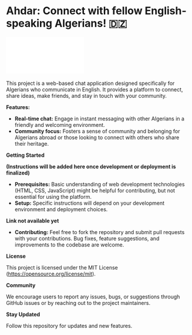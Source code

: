 
# Ahdar: Connect with fellow English-speaking Algerians! 🇩🇿

![alt text](https://github.com/ob-cell/Ahdar/blob/main/src/img/logo.png)

This project is a web-based chat application designed specifically for Algerians who communicate in English. It provides a platform to connect, share ideas, make friends, and stay in touch with your community.

**Features:**

* **Real-time chat:** Engage in instant messaging with other Algerians in a friendly and welcoming environment.
* **Community focus:** Fosters a sense of community and belonging for Algerians abroad or those looking to connect with others who share their heritage.

**Getting Started**

**(Instructions will be added here once development or deployment is finalized)**

* **Prerequisites:** Basic understanding of web development technologies (HTML, CSS, JavaScript) might be helpful for contributing, but not essential for using the platform.
* **Setup:** Specific instructions will depend on your development environment and deployment choices.

**Link not available yet**

* **Contributing:** Feel free to fork the repository and submit pull requests with your contributions. Bug fixes, feature suggestions, and improvements to the codebase are welcome.

**License**

This project is licensed under the MIT License (https://opensource.org/license/mit).

**Community**

We encourage users to report any issues, bugs, or suggestions through GitHub issues or by reaching out to the project maintainers.

**Stay Updated**

Follow this repository for updates and new features.
